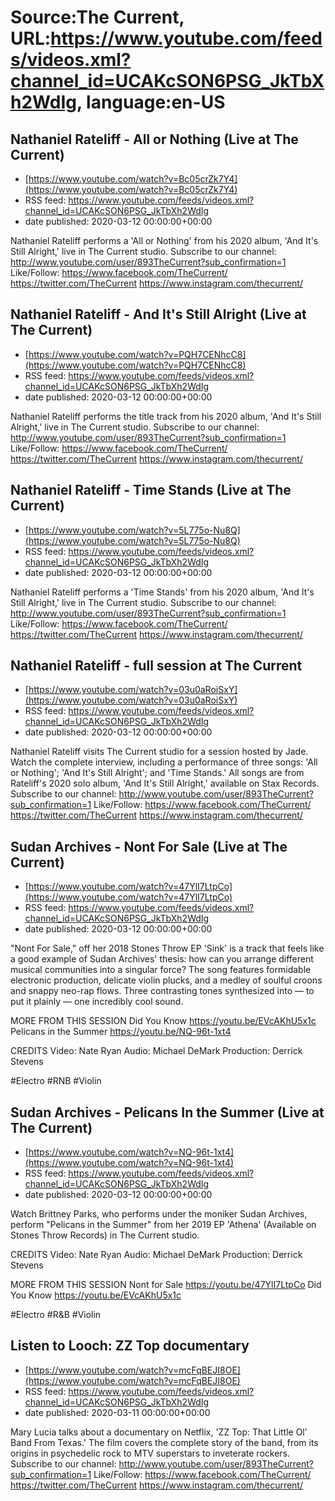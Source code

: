 # Source:The Current, URL:https://www.youtube.com/feeds/videos.xml?channel_id=UCAKcSON6PSG_JkTbXh2WdIg, language:en-US

## Nathaniel Rateliff - All or Nothing (Live at The Current)
 - [https://www.youtube.com/watch?v=Bc05crZk7Y4](https://www.youtube.com/watch?v=Bc05crZk7Y4)
 - RSS feed: https://www.youtube.com/feeds/videos.xml?channel_id=UCAKcSON6PSG_JkTbXh2WdIg
 - date published: 2020-03-12 00:00:00+00:00

Nathaniel Rateliff performs a 'All or Nothing' from his 2020 album, 'And It's Still Alright,' live in The Current studio.
Subscribe to our channel:
http://www.youtube.com/user/893TheCurrent?sub_confirmation=1
Like/Follow:
https://www.facebook.com/TheCurrent/
https://twitter.com/TheCurrent
https://www.instagram.com/thecurrent/

## Nathaniel Rateliff - And It's Still Alright (Live at The Current)
 - [https://www.youtube.com/watch?v=PQH7CENhcC8](https://www.youtube.com/watch?v=PQH7CENhcC8)
 - RSS feed: https://www.youtube.com/feeds/videos.xml?channel_id=UCAKcSON6PSG_JkTbXh2WdIg
 - date published: 2020-03-12 00:00:00+00:00

Nathaniel Rateliff performs the title track from his 2020 album, 'And It's Still Alright,' live in The Current studio.
Subscribe to our channel:
http://www.youtube.com/user/893TheCurrent?sub_confirmation=1
Like/Follow:
https://www.facebook.com/TheCurrent/
https://twitter.com/TheCurrent
https://www.instagram.com/thecurrent/

## Nathaniel Rateliff - Time Stands (Live at The Current)
 - [https://www.youtube.com/watch?v=5L775o-Nu8Q](https://www.youtube.com/watch?v=5L775o-Nu8Q)
 - RSS feed: https://www.youtube.com/feeds/videos.xml?channel_id=UCAKcSON6PSG_JkTbXh2WdIg
 - date published: 2020-03-12 00:00:00+00:00

Nathaniel Rateliff performs a 'Time Stands' from his 2020 album, 'And It's Still Alright,' live in The Current studio.
Subscribe to our channel:
http://www.youtube.com/user/893TheCurrent?sub_confirmation=1
Like/Follow:
https://www.facebook.com/TheCurrent/
https://twitter.com/TheCurrent
https://www.instagram.com/thecurrent/

## Nathaniel Rateliff - full session at The Current
 - [https://www.youtube.com/watch?v=03u0aRoiSxY](https://www.youtube.com/watch?v=03u0aRoiSxY)
 - RSS feed: https://www.youtube.com/feeds/videos.xml?channel_id=UCAKcSON6PSG_JkTbXh2WdIg
 - date published: 2020-03-12 00:00:00+00:00

Nathaniel Rateliff visits The Current studio for a session hosted by Jade. Watch the complete interview, including a performance of three songs: 'All or Nothing'; 'And It's Still Alright'; and 'Time Stands.' All songs are from Rateliff's 2020 solo album, 'And It's Still Alright,' available on Stax Records. 
Subscribe to our channel:
http://www.youtube.com/user/893TheCurrent?sub_confirmation=1
Like/Follow:
https://www.facebook.com/TheCurrent/
https://twitter.com/TheCurrent
https://www.instagram.com/thecurrent/

## Sudan Archives - Nont For Sale (Live at The Current)
 - [https://www.youtube.com/watch?v=47YlI7LtpCo](https://www.youtube.com/watch?v=47YlI7LtpCo)
 - RSS feed: https://www.youtube.com/feeds/videos.xml?channel_id=UCAKcSON6PSG_JkTbXh2WdIg
 - date published: 2020-03-12 00:00:00+00:00

"Nont For Sale," off her 2018 Stones Throw EP 'Sink' is a track that feels like a good example of Sudan Archives' thesis: how can you arrange different musical communities into a singular force? The song features formidable electronic production, delicate violin plucks, and a medley of soulful croons and snappy neo-rap flows. Three contrasting tones synthesized into — to put it plainly — one incredibly cool sound.

MORE FROM THIS SESSION
Did You Know https://youtu.be/EVcAKhU5x1c
Pelicans in the Summer https://youtu.be/NQ-96t-1xt4

CREDITS
Video: Nate Ryan
Audio: Michael DeMark
Production: Derrick Stevens

#Electro #RNB #Violin

## Sudan Archives - Pelicans In the Summer (Live at The Current)
 - [https://www.youtube.com/watch?v=NQ-96t-1xt4](https://www.youtube.com/watch?v=NQ-96t-1xt4)
 - RSS feed: https://www.youtube.com/feeds/videos.xml?channel_id=UCAKcSON6PSG_JkTbXh2WdIg
 - date published: 2020-03-12 00:00:00+00:00

Watch Brittney Parks, who performs under the moniker Sudan Archives, perform "Pelicans in the Summer" from her 2019 EP 'Athena' (Available on Stones Throw Records) in The Current studio.

CREDITS
Video: Nate Ryan
Audio: Michael DeMark
Production: Derrick Stevens

MORE FROM THIS SESSION
Nont for Sale https://youtu.be/47YlI7LtpCo
Did You Know https://youtu.be/EVcAKhU5x1c

#Electro #R&B #Violin

## Listen to Looch: ZZ Top documentary
 - [https://www.youtube.com/watch?v=mcFqBEJI8OE](https://www.youtube.com/watch?v=mcFqBEJI8OE)
 - RSS feed: https://www.youtube.com/feeds/videos.xml?channel_id=UCAKcSON6PSG_JkTbXh2WdIg
 - date published: 2020-03-11 00:00:00+00:00

Mary Lucia talks about a documentary on Netflix, 'ZZ Top: That Little Ol' Band From Texas.' The film covers the complete story of the band, from its origins in psychedelic rock to MTV superstars to inveterate rockers.
Subscribe to our channel:
http://www.youtube.com/user/893TheCurrent?sub_confirmation=1
Like/Follow:
https://www.facebook.com/TheCurrent/
https://twitter.com/TheCurrent
https://www.instagram.com/thecurrent/

